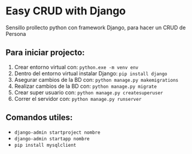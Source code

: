 # Easy CRUD with Django
Sensillo prollecto python con framework Django, para hacer un CRUD de Persona

## Para iniciar projecto:
1. Crear entorno virtual con: ``` python.exe -m venv env ```
2. Dentro del entorno virtual instalar Django: ``` pip install django ```
3. Asegurar cambios de la BD con: ``` python manage.py makemigrations ```
4. Realizar cambios de la BD con: ``` python manage.py migrate ```
5. Crear super usuario con: ``` python manage.py createsuperuser ```
6. Correr el servidor con: ``` python manage.py runserver ```

## Comandos utiles:
* ``` django-admin startproject nombre ```
* ``` django-admin startapp nombre ```
* ``` pip install mysqlclient ```

